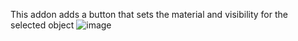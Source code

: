 This addon adds a button that sets the material and visibility for the selected object
![image](https://github.com/acup1/Emission-Material-Lamps/assets/68469692/669138b9-2861-49bc-a385-8a26c71435d6)
